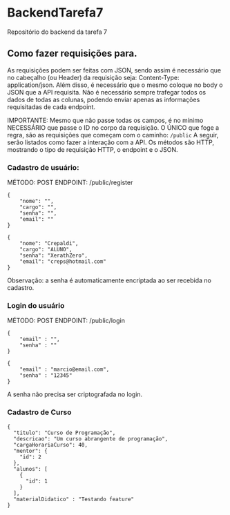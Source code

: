 # BackendTarefa7
Repositório do backend da tarefa 7



## Como fazer requisições para.

As requisições podem ser feitas com JSON, sendo assim é necessário que no cabeçalho (ou Header) 
da requisição seja: Content-Type: application/json.
Além disso, é necessário que o mesmo coloque no body o JSON que a API requisita.
Não é necessário sempre trafegar todos os dados de todas as colunas, podendo enviar apenas as informações requisitadas de 
cada endpoint.

IMPORTANTE: Mesmo que não passe todas os campos, é no mínimo NECESSÁRIO que passe o ID no corpo da requisição. O ÚNICO que foge a regra, são as requisições que começam com o caminho: 
```/public```
A seguir, serão listados como fazer a interação com a API. Os métodos são HTTP, mostrando o tipo de requisição HTTP, o endpoint e o JSON.
### Cadastro de usuário:
MÉTODO: POST
ENDPOINT: /public/register
```
{
    "nome": "",
    "cargo": "",
    "senha": "",
    "email": ""
}

{
    "nome": "Crepaldi",
    "cargo": "ALUNO",
    "senha": "XerathZero",
    "email": "creps@hotmail.com"
}
```
Observação: a senha é automaticamente encriptada ao ser recebida no cadastro.
### Login do usuário
MÉTODO: POST
ENDPOINT: /public/login
```
{
    "email" : "",
    "senha" : ""
}

{
    "email" : "marcio@email.com",
    "senha" : "12345"
}
```
A senha não precisa ser criptografada no login.

### Cadastro de Curso
```
{
  "titulo": "Curso de Programação",
  "descricao": "Um curso abrangente de programação",
  "cargaHorariaCurso": 40,
  "mentor": {
    "id": 2
  },
  "alunos": [
    {
      "id": 1
    }
  ],
  "materialDidatico" : "Testando feature"
}
```
